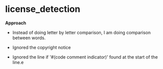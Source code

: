 # license_detection

 **Approach**
 
   * Instead of doing letter by letter comparison, I am doing comparison between words.
 
   * Ignored the copyright notice 

   * Ignored the line if '#(code comment indicator)' found at the start of the line.e
